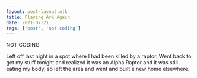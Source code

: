```yaml
---
layout: post-layout.njk
title: Playing Ark Again
date: 2021-07-21
tags: ['post', 'not coding']
---
```

<!-- Excerpt Start -->
NOT CODING
<!-- Excerpt End -->

Left off last night in a spot where I had been killed by a raptor. Went back to get my stuff tonight and realized it was an Alpha Raptor and it was still eating my body, so left the area and went and built a new home elsewhere.
